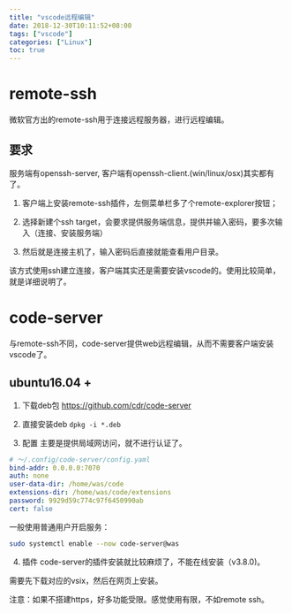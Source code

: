 ```yaml
---
title: "vscode远程编辑"
date: 2018-12-30T10:11:52+08:00
tags: ["vscode"]
categories: ["Linux"]
toc: true
---
```


# remote-ssh
微软官方出的remote-ssh用于连接远程服务器，进行远程编辑。

## 要求
服务端有openssh-server, 客户端有openssh-client.(win/linux/osx)其实都有了。

1. 客户端上安装remote-ssh插件，左侧菜单栏多了个remote-explorer按钮；

2. 选择新建个ssh target，会要求提供服务端信息，提供并输入密码，要多次输入（连接、安装服务端）

3. 然后就是连接主机了，输入密码后直接就能查看用户目录。

该方式使用ssh建立连接，客户端其实还是需要安装vscode的。使用比较简单，就是详细说明了。

# code-server
与remote-ssh不同，code-server提供web远程编辑，从而不需要客户端安装vscode了。

## ubuntu16.04 +
1. 下载deb包
<https://github.com/cdr/code-server>

2. 直接安装deb
`dpkg -i *.deb`

3. 配置
主要是提供局域网访问，就不进行认证了。
```yaml
# ～/.config/code-server/config.yaml 
bind-addr: 0.0.0.0:7070
auth: none
user-data-dir: /home/was/code
extensions-dir: /home/was/code/extensions
password: 9929d59c774c97f6450990ab
cert: false
```
一般使用普通用户开启服务：

```zsh
sudo systemctl enable --now code-server@was
```

4. 插件
code-server的插件安装就比较麻烦了，不能在线安装（v3.8.0)。

需要先下载对应的vsix，然后在网页上安装。

注意：如果不搭建https，好多功能受限。感觉使用有限，不如remote ssh。